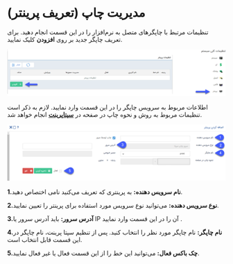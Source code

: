 # مدیریت چاپ (تعریف پرینتر)

تنظیمات مرتبط با چاپگرهای متصل به نرم‌افزار را در این قسمت انجام دهید. برای تعریف چاپگر جدید بر روی **افزودن** کلیک نمایید.


![](tarifePRINTERaks2.png) 
 
 اطلاعات مربوط به سرویس چاپگر را در این قسمت وارد نمایید. لازم به ذکر است تنظیمات مربوط به روش و نحوه چاپ در صفحه در [**سپتا‌پرینت**](https://github.com/1stco/PayamGostarDocs/blob/master/Help/Settings/General-settings/printer/printer.md) انجام خواهد شد.
 
 ![](tarifePRINTERaks.png)
 

**1.نام سرویس دهنده:** به پرینتری که تعریف می‌کنید نامی اختصاص دهید.

**2.نوع سرویس دهنده:** می‌توانید نوع سرویس مورد استفاده  برای پرینتر را تعیین نمایید.

**3.آدرس سرور:** باید آدرس سرور یا  IP آن را در این قسمت وارد نمایید .

**4.نام چاپگر:** نام چاپگر مورد نظر را انتخاب کنید. پس از تنظیم سپتا پرینت، نام چاپگر در این قسمت قابل انتخاب است.

**5.چک باکس فعال:** می‌توانید این خط را از این قسمت فعال یا غیر فعال نمایید.



